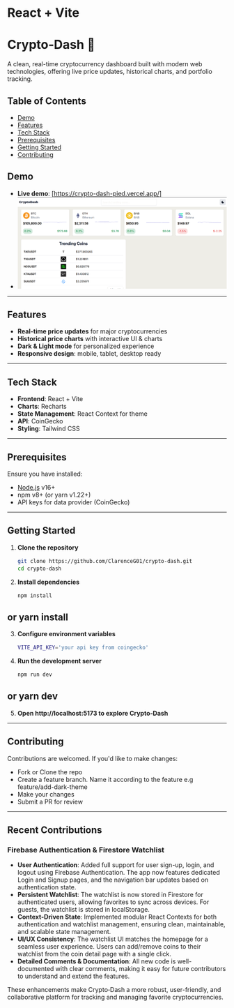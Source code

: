 # React + Vite

# Crypto‑Dash 🚀

A clean, real-time cryptocurrency dashboard built with modern web technologies, offering live price updates, historical charts, and portfolio tracking.

## Table of Contents

- [Demo](#demo)
- [Features](#features)
- [Tech Stack](#tech-stack)
- [Prerequisites](#prerequisites)
- [Getting Started](#getting-started)
- [Contributing](#contributing)

## Demo

- **Live demo**: [https://crypto-dash-pied.vercel.app/]
- ![Dashboard screenshot](./public/screenshot.png)

---

## Features

- **Real-time price updates** for major cryptocurrencies
- **Historical price charts** with interactive UI & charts
- **Dark & Light mode** for personalized experience
- **Responsive design**: mobile, tablet, desktop ready

---

## Tech Stack

- **Frontend**: React + Vite
- **Charts**: Recharts
- **State Management**: React Context for theme
- **API**: CoinGecko
- **Styling**: Tailwind CSS

---

## Prerequisites

Ensure you have installed:

- [Node.js](https://nodejs.org/) v16+
- npm v8+ (or yarn v1.22+)
- API keys for data provider (CoinGecko)

---

## Getting Started

1. **Clone the repository**
   ```bash
   git clone https://github.com/ClarenceG01/crypto-dash.git
   cd crypto-dash
   ```
2. **Install dependencies**
   ```bash
   npm install
   ```

## or yarn install

3. **Configure environment variables**
   ```bash
   VITE_API_KEY='your api key from coingecko'
   ```
4. **Run the development server**
   ```bash
   npm run dev
   ```

## or yarn dev

5. **Open http://localhost:5173 to explore Crypto‑Dash**

---

## Contributing

Contributions are welcomed. If you'd like to make changes:

- Fork or Clone the repo
- Create a feature branch. Name it according to the feature
  e.g feature/add-dark-theme
- Make your changes
- Submit a PR for review

---

## Recent Contributions

### Firebase Authentication & Firestore Watchlist

- **User Authentication**: Added full support for user sign-up, login, and logout using Firebase Authentication. The app now features dedicated Login and Signup pages, and the navigation bar updates based on authentication state.
- **Persistent Watchlist**: The watchlist is now stored in Firestore for authenticated users, allowing favorites to sync across devices. For guests, the watchlist is stored in localStorage.
- **Context-Driven State**: Implemented modular React Contexts for both authentication and watchlist management, ensuring clean, maintainable, and scalable state management.
- **UI/UX Consistency**: The watchlist UI matches the homepage for a seamless user experience. Users can add/remove coins to their watchlist from the coin detail page with a single click.
- **Detailed Comments & Documentation**: All new code is well-documented with clear comments, making it easy for future contributors to understand and extend the features.

These enhancements make Crypto‑Dash a more robust, user-friendly, and collaborative platform for tracking and managing favorite cryptocurrencies.
